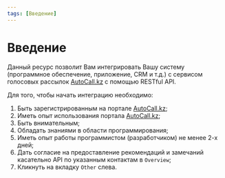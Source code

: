 ```yaml
---
tags: [Введение]
---
```


# Введение

Данный ресурс позволит Вам интегрировать Вашу систему (программное обеспечение, приложение, CRM и т.д.) с сервисом голосовых рассылок [AutoCall.kz](https://autocall.kz) с помощью RESTful API.

Для того, чтобы начать интеграцию необходимо:

1.  Быть зарегистрированным на портале [AutoCall.kz](https://autocall.kz);
2.  Иметь опыт использования портала [AutoCall.kz](https://autocall.kz);
3.  Быть внимательным;
4.  Обладать знаниями в области программирования;
5.  Иметь опыт работы программистом (разработчиком) не менее 2-х дней;
6.  Дать согласие на предоставление рекомендаций и замечаний касательно API по указанным контактам в `Overview`;
7.  Кликнуть на вкладку `Other` слева.
